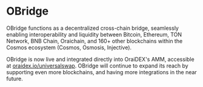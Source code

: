 # OBridge

OBridge functions as a decentralized cross-chain bridge, seamlessly enabling interoperability and liquidity between Bitcoin, Ethereum, TON Network, BNB Chain, Oraichain, and 160+ other blockchains within the Cosmos ecosystem (Cosmos, Osmosis, Injective).

OBridge is now live and integrated directly into OraiDEX's AMM, accessible at [oraidex.io/universalswap](https://oraidex.io/universalswap). OBridge will continue to expand its reach by supporting even more blockchains, and having more integrations in the near future.
